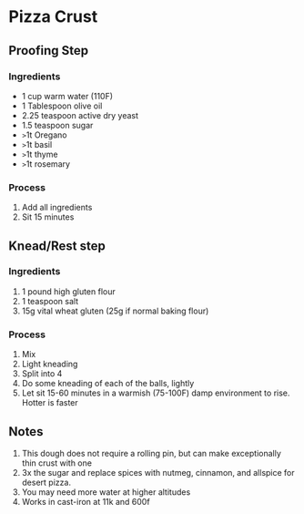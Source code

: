 # Pizza Crust

## Proofing Step
### Ingredients
 * 1 cup warm water (110F)
 * 1 Tablespoon olive oil
 * 2.25 teaspoon active dry yeast
 * 1.5 teaspoon sugar
 * `>`1t Oregano
 * `>`1t basil
 * `>`1t thyme
 * `>`1t rosemary
### Process
 1. Add all ingredients
 1. Sit 15 minutes

## Knead/Rest step
### Ingredients
 1. 1 pound high gluten flour
 1. 1 teaspoon salt
 1. 15g vital wheat gluten (25g if normal baking flour)

### Process
 1. Mix
 1. Light kneading
 1. Split into 4
 1. Do some kneading of each of the balls, lightly
 1. Let sit 15-60 minutes in a warmish (75-100F) damp environment to rise. Hotter is faster


## Notes
 1. This dough does not require a rolling pin, but can make exceptionally thin crust with one
 1. 3x the sugar and replace spices with nutmeg, cinnamon, and allspice for desert pizza.
 1. You may need more water at higher altitudes
 1. Works in cast-iron at 11k and 600f
